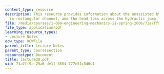 ```yaml
---
content_type: resource
description: This resource provides information about the unassisted hydraulic jump
  in rectangular channel, and the head loss across the hydraulic jump.
file: /media/courses/1-060-engineering-mechanics-ii-spring-2006/71a7ff9a25a6de1f3554777e51c8d6d1_lecture28.pdf
file_type: application/pdf
learning_resource_types:
- Lecture Notes
ocw_type: OCWFile
parent_title: Lecture Notes
parent_type: CourseSection
resourcetype: Document
title: lecture28.pdf
uid: 71a7ff9a-25a6-de1f-3554-777e51c8d6d1
---
```


